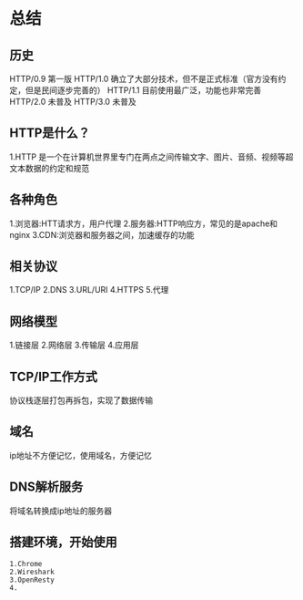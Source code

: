 # 总结

## 历史

HTTP/0.9 第一版
HTTP/1.0 确立了大部分技术，但不是正式标准（官方没有约定，但是民间逐步完善的）
HTTP/1.1 目前使用最广泛，功能也非常完善
HTTP/2.0 未普及
HTTP/3.0 未普及

## HTTP是什么？

1.HTTP 是一个在计算机世界里专门在两点之间传输文字、图片、音频、视频等超文本数据的约定和规范

## 各种角色

1.浏览器:HTT请求方，用户代理
2.服务器:HTTP响应方，常见的是apache和nginx
3.CDN:浏览器和服务器之间，加速缓存的功能

## 相关协议

1.TCP/IP
2.DNS
3.URL/URI
4.HTTPS
5.代理

## 网络模型

1.链接层
2.网络层
3.传输层
4.应用层

## TCP/IP工作方式

协议栈逐层打包再拆包，实现了数据传输

## 域名

ip地址不方便记忆，使用域名，方便记忆

## DNS解析服务

将域名转换成ip地址的服务器

## 搭建环境，开始使用

    1.Chrome
    2.Wireshark
    3.OpenResty
    4.